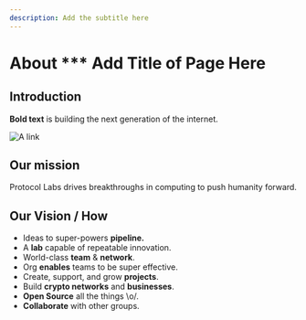 ```yaml
---
description: Add the subtitle here
---
```


# About *** Add Title of Page Here

## **Introduction**

**Bold text** is building the next generation of the internet.

![A link](../../.gitbook/assets/twitter-banner-1500x500.png)

## Our mission

Protocol Labs drives breakthroughs in computing to push humanity forward.

## Our Vision / How

* Ideas to super-powers **pipeline.**
* A **lab** capable of repeatable innovation.&#x20;
* World-class **team** & **network**.
* Org **enables** teams to be super effective.
* Create, support, and grow **projects**.
* Build **crypto networks** and **businesses**.
* **Open Source** all the things \o/.
* **Collaborate** with other groups.&#x20;
